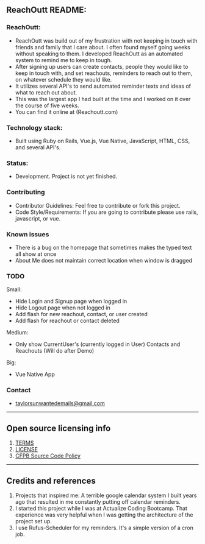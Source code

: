 ## ReachOutt README:

### ReachOutt:

- ReachOutt was build out of my frustration with not keeping in touch with friends and family that I care about. I often found myself going weeks without speaking to them. I developed ReachOutt as an automated system to remind me to keep in tough.
- After signing up users can create contacts, people they would like to keep in touch with, and set reachouts, reminders to reach out to them, on whatever schedule they would like.
- It utilizes several API's to send automated reminder texts and ideas of what to reach out about.
- This was the largest app I had built at the time and I worked on it over the course of five weeks.
- You can find it online at (Reachoutt.com)

### Technology stack:

- Built using Ruby on Rails, Vue.js, Vue Native, JavaScript, HTML, CSS, and several API's.

### Status:

- Development. Project is not yet finished.

### Contributing

- Contributor Guidelines: Feel free to contribute or fork this project.
- Code Style/Requirements: If you are going to contribute please use rails, javascript, or vue.

### Known issues

- There is a bug on the homepage that sometimes makes the typed text all show at once
- About Me does not maintain correct location when window is dragged

### TODO

Small:
- Hide Login and Signup page when logged in
- Hide Logout page when not logged in
- Add flash for new reachout, contact, or user created
- Add flash for reachout or contact deleted 

Medium: 
- Only show CurrentUser's (currently logged in User) Contacts and Reachouts (Will do after Demo)

Big:
- Vue Native App


### Contact

- taylorsunwantedemails@gmail.com

---

## Open source licensing info

1. [TERMS](TERMS.md)
2. [LICENSE](LICENSE)
3. [CFPB Source Code Policy](https://github.com/cfpb/source-code-policy/)

---

## Credits and references

1. Projects that inspired me: A terrible google calendar system I built years ago that resulted in me constantly putting off calendar reminders.
2. I started this project while I was at Actualize Coding Bootcamp. That experience was very helpful when I was getting the architecture of the project set up.
3. I use Rufus-Scheduler for my reminders. It's a simple version of a cron job.
